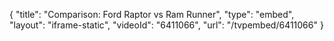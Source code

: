 {
    "title": "Comparison: Ford Raptor vs Ram Runner",
    "type": "embed",
    "layout": "iframe-static",
    "videoId": "6411066",
    "url": "\/tvpembed\/6411066"
}